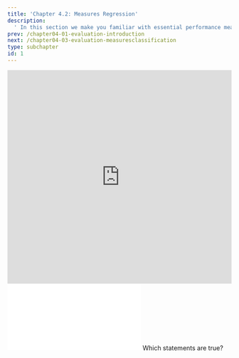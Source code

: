```yaml
---
title: 'Chapter 4.2: Measures Regression'
description:
  ' In this section we make you familiar with essential performance measures for regression. In particular, mean squared error (MSE), mean absolute error (MAE), and a straightforward generalization of R2 are discussed.'
prev: /chapter04-01-evaluation-introduction
next: /chapter04-03-evaluation-measuresclassification
type: subchapter
id: 1
---
```


<exercise id="1" title="Video Lecture">

<iframe width="100%" height="480" src="https://www.youtube.com/embed/_OHCatRSc08" frameborder="0" allow="accelerometer; autoplay; encrypted-media; gyroscope; picture-in-picture" allowfullscreen></iframe>

</exercise>

<exercise id="2" title="Slides">

<object data="pdfs/4/slides-evaluation-measures-regression.pdf" type="application/pdf" style="width:100%;height:480px">
    <embed src="pdfs/4/slides-evaluation-measures-regression.pdf" type="application/pdf" />
</object>

</exercise>


<exercise id="3" title="Quiz">
Which statements are true?
<choice>
<opt text="The MSE is used in the conventional linear model to find the best parameter estimates." correct="true">
</opt>
<opt text="On test data, `R2` can be smaller than `0` for linear models." correct="true">
</opt>
<opt text="The MAE is equivalent to the `L1`-loss." correct="true">
</opt>
<opt text="The MSE is equivalent to the `L1`-loss.">
</opt>
</choice>
</exercise>
